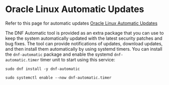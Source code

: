 # Oracle Linux Automatic Updates

Refer to this page for automatic updates [Oracle Linux Automatic Updates](https://docs.oracle.com/en/operating-systems/oracle-linux/software-management/sfw-mgmt-UpdateSoftwareAutomatically.html)  

The DNF Automatic tool is provided as an extra package that you can use to keep the system automatically updated with the latest security patches and bug fixes. The tool can provide notifications of updates, download updates, and then install them automatically by using systemd timers.
You can install the `dnf-automatic` package and enable the systemd `dnf-automatic.timer` timer unit to start using this service:

```shell
sudo dnf install -y dnf-automatic
```

```shell
sudo systemctl enable --now dnf-automatic.timer
```



